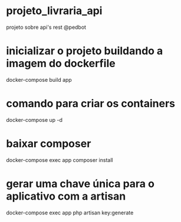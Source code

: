 # projeto_livraria_api
projeto sobre api's rest @pedbot

# inicializar o projeto buildando a imagem do dockerfile
docker-compose build app

# comando para criar os containers 
docker-compose up -d

# baixar composer
docker-compose exec app composer install

# gerar uma chave única para o aplicativo com a artisan
docker-compose exec app php artisan key:generate

